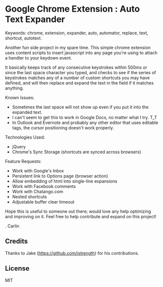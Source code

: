 Google Chrome Extension : Auto Text Expander
=========================
Keywords: chrome, extension, expander, auto, automator, replace, text, shortcut, autotext.

Another fun side project in my spare time. This simple chrome extension uses content scripts to insert javascript into any page you're using to attach a handler to your keydown event.

It basically keeps track of any consecutive keystrokes within 500ms or since the last space character you typed, and checks to see if the series of keystrokes matches any of a number of custom shortcuts you may have defined, and will then replace and expand the text in the field if it matches anything.

Known Issues:
 - Sometimes the last space will not show up even if you put it into the
   expanded text.
 - I can't seem to get this to work in Google Docs, no matter what I try. T_T
 - In Outlook and Evernote and probably any other editor that uses editable <body> tags, the cursor positioning doesn't work properly.

Technologies Used:
 - jQuery
 - Chrome's Sync Storage (shortcuts are synced across browsers)

Feature Requests:
 - Work with Google's Inbox
 - Persistent link to Options page (browser action)
 - Allow embedding of html into single-line expansions
 - Work with Facebook comments
 - Work with Chatango.com
 - Nested shortcuts
 - Adjustable buffer clear timeout

Hope this is useful to someone out there; would love any help optimizing and improving on it. Feel free to help contribute and expand on this project!

. Carlin

## Credits
Thanks to Jake (https://github.com/jstrength) for his contributions.

## License
MIT
